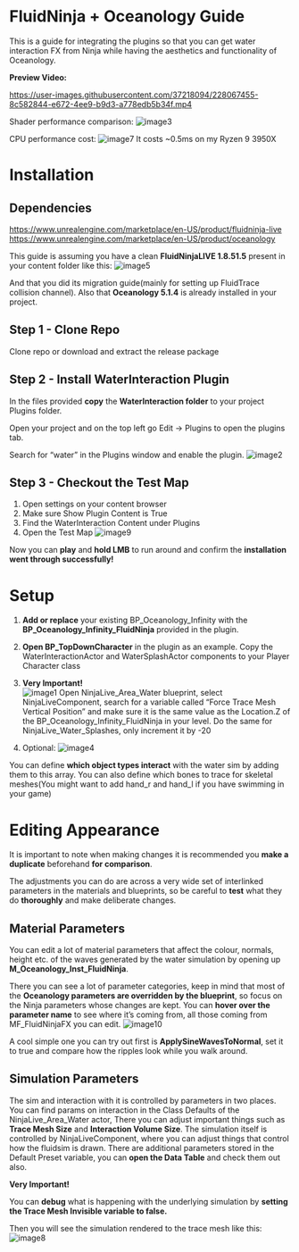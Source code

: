 
# **FluidNinja + Oceanology Guide**

This is a guide for integrating the plugins so that you can get water interaction FX from Ninja while having the aesthetics and functionality of Oceanology.


**Preview Video:**  

https://user-images.githubusercontent.com/37218094/228067455-8c582844-e672-4ee9-b9d3-a778edb5b34f.mp4



Shader performance comparison:
![image3](https://user-images.githubusercontent.com/37218094/228063750-8339ddb2-451e-4046-bbeb-dc25c05646a2.png)

CPU performance cost:
![image7](https://user-images.githubusercontent.com/37218094/228063796-54f1d284-1c11-4059-b076-119a36afb0c6.png)
It costs ~0.5ms on my Ryzen 9 3950X

# Installation

## Dependencies
https://www.unrealengine.com/marketplace/en-US/product/fluidninja-live    
https://www.unrealengine.com/marketplace/en-US/product/oceanology   

This guide is assuming you have a clean **FluidNinjaLIVE 1.8.51.5** present in your content folder like this:
![image5](https://user-images.githubusercontent.com/37218094/228064034-16f4efe9-3fba-4f96-9657-b387f64d1960.png)

And that you did its migration guide(mainly for setting up FluidTrace collision channel).
Also that **Oceanology 5.1.4** is already installed in your project.


## Step 1 - Clone Repo

Clone repo or download and extract the release package

## Step 2 - Install WaterInteraction Plugin

In the files provided **copy** the **WaterInteraction folder** to your project Plugins folder.

Open your project and on the top left go Edit -> Plugins to open the plugins tab.

Search for “water” in the Plugins window and enable the plugin.
![image2](https://user-images.githubusercontent.com/37218094/228064200-7e0a647a-e3cc-4544-83af-c11e8f7d72b3.png)


## Step 3 - Checkout the Test Map

1. Open settings on your content browser
2. Make sure Show Plugin Content is True
3. Find the WaterInteraction Content under Plugins
4. Open the Test Map
![image9](https://user-images.githubusercontent.com/37218094/228064272-7cc537c3-35a5-49dd-a2b8-369f776ec051.png)

Now you can **play** and **hold LMB** to run around and confirm the **installation went through successfully!**


# Setup

1. **Add or replace** your existing BP_Oceanology_Infinity with the **BP_Oceanology_Infinity_FluidNinja** provided in the plugin.
2. **Open BP_TopDownCharacter** in the plugin as an example. Copy the WaterInteractionActor and WaterSplashActor components to your Player Character class
3. **Very Important!**  
![image1](https://user-images.githubusercontent.com/37218094/228065541-597cd52e-ce37-4668-b330-ff9c6aeb85e6.png)
Open NinjaLive_Area_Water blueprint, select NinjaLiveComponent, search for a variable called “Force Trace Mesh Vertical Position” and make sure it is the same value as the Location.Z of the BP_Oceanology_Infinity_FluidNinja in your level. Do the same for NinjaLive_Water_Splashes, only increment it by -20  

4. Optional:
![image4](https://user-images.githubusercontent.com/37218094/228064433-684e2eaf-a6ea-4b5c-86fa-b63aee890275.png)

You can define **which object types interact** with the water sim by adding them to this array. You can also define which bones to trace for skeletal meshes(You might want to add hand_r and hand_l if you have swimming in your game)


# Editing Appearance

It is important to note when making changes it is recommended you **make a duplicate** beforehand **for comparison**.

The adjustments you can do are across a very wide set of interlinked parameters in the materials and blueprints, so be careful to **test** what they do **thoroughly** and make deliberate changes.


## Material Parameters

You can edit a lot of material parameters that affect the colour, normals, height etc. of the waves generated by the water simulation by opening up **M_Oceanology_Inst_FluidNinja**.

There you can see a lot of parameter categories, keep in mind that most of the **Oceanology parameters are overridden by the blueprint**, so focus on the Ninja parameters whose changes are kept. You can **hover over the parameter name** to see where it’s coming from, all those coming from MF_FluidNinjaFX you can edit.
![image10](https://user-images.githubusercontent.com/37218094/228064466-07f571d9-83fc-426f-9358-f76807a03dcd.png)

A cool simple one you can try out first is **ApplySineWavesToNormal**, set it to true and compare how the ripples look while you walk around.


## Simulation Parameters

The sim and interaction with it is controlled by parameters in two places.
You can find params on interaction in the Class Defaults of the NinjaLive_Area_Water actor,
There you can adjust important things such as **Trace Mesh Size** and **Interaction Volume Size**.
The simulation itself is controlled by NinjaLiveComponent, where you can adjust things that control how the fluidsim is drawn.
There are additional parameters stored in the Default Preset variable, you can **open the Data Table** and check them out also.

**Very Important!**

You can **debug** what is happening with the underlying simulation by **setting the Trace Mesh Invisible variable to false.**

Then you will see the simulation rendered to the trace mesh like this:
![image8](https://user-images.githubusercontent.com/37218094/228064500-12c7aba4-d07e-4a99-aafd-a14849c676db.png)
